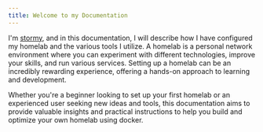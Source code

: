 ```yaml
---
title: Welcome to my Documentation
---
```


I'm [stormy](https://www.stormyark.de/), and in this documentation, I will describe how I have configured my homelab and the various tools I utilize. A homelab is a personal network environment where you can experiment with different technologies, improve your skills, and run various services. Setting up a homelab can be an incredibly rewarding experience, offering a hands-on approach to learning and development.

Whether you're a beginner looking to set up your first homelab or an experienced user seeking new ideas and tools, this documentation aims to provide valuable insights and practical instructions to help you build and optimize your own homelab using docker.
